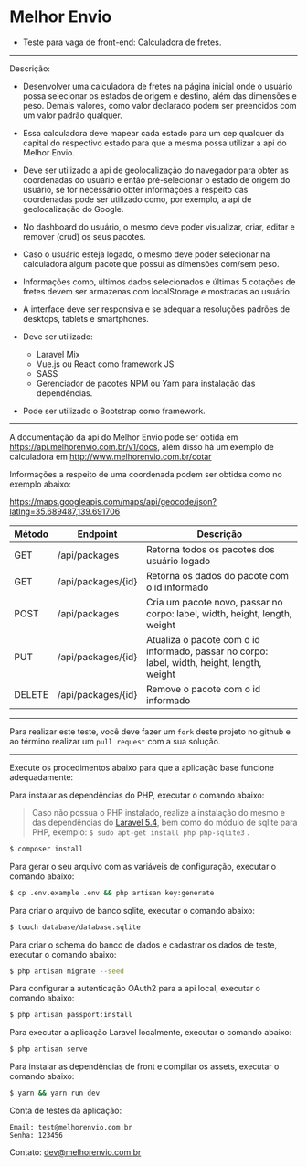 # Melhor Envio

* Teste para vaga de front-end: Calculadora de fretes.

---

Descrição:

 - Desenvolver uma calculadora de fretes na página inicial onde o usuário possa selecionar os estados de origem e destino, além das dimensões e peso. Demais valores, como valor declarado podem ser preencidos com um valor padrão qualquer.
 - Essa calculadora deve mapear cada estado para um cep qualquer da capital do respectivo estado para que a mesma possa utilizar a api do Melhor Envio.
 - Deve ser utilizado a api de geolocalização do navegador para obter as coordenadas do usuário e então pré-selecionar o estado de origem do usuário, se for necessário obter informações a respeito das coordenadas pode ser utilizado como, por exemplo, a api de geolocalização do Google.
 - No dashboard do usuário, o mesmo deve poder visualizar, criar, editar e remover (crud) os seus pacotes.
 - Caso o usuário esteja logado, o mesmo deve poder selecionar na calculadora algum pacote que possuí as dimensões com/sem peso.
 - Informações como, últimos dados selecionados e últimas 5 cotações de fretes devem ser armazenas com localStorage e mostradas ao usuário.
 - A interface deve ser responsiva e se adequar a resoluções padrões de desktops, tablets e smartphones.

 - Deve ser utilizado:
 
   - Laravel Mix
   - Vue.js ou React como framework JS
   - SASS
   - Gerenciador de pacotes NPM ou Yarn para instalação das dependências.
 
 - Pode ser utilizado o Bootstrap como framework.

---

A documentação da api do Melhor Envio pode ser obtida em https://api.melhorenvio.com.br/v1/docs, além disso há um exemplo de calculadora em http://www.melhorenvio.com.br/cotar

Informações a respeito de uma coordenada podem ser obtidsa como no exemplo abaixo:

https://maps.googleapis.com/maps/api/geocode/json?latlng=35.689487,139.691706


| Método | Endpoint           | Descrição |
|--------|--------------------|-----------|
| GET    | /api/packages      | Retorna todos os pacotes dos usuário logado |
| GET    | /api/packages/{id} | Retorna os dados do pacote com o id informado |
| POST   | /api/packages      | Cria um pacote novo, passar no corpo: label, width, height, length, weight |
| PUT    | /api/packages/{id} | Atualiza o pacote com o id informado, passar no corpo: label, width, height, length, weight |
| DELETE | /api/packages/{id} | Remove o pacote com o id informado |


---

Para realizar este teste, você deve fazer um `fork` deste projeto no github e ao término realizar um `pull request` com a sua solução.

---

Execute os procedimentos abaixo para que a aplicação base funcione adequadamente:

Para instalar as dependências do PHP, executar o comando abaixo:

> Caso não possua o PHP instalado, realize a instalação do mesmo e das dependências do [Laravel 5.4](https://laravel.com/docs/5.4), bem como do módulo de sqlite para PHP, exemplo: `$ sudo apt-get install php php-sqlite3` .

```bash
$ composer install
```

Para gerar o seu arquivo com as variáveis de configuração, executar o comando abaixo:

```bash
$ cp .env.example .env && php artisan key:generate
```

Para criar o arquivo de banco sqlite, executar o comando abaixo:

```bash
$ touch database/database.sqlite
```

Para criar o schema do banco de dados e cadastrar os dados de teste, executar o comando abaixo:

```bash
$ php artisan migrate --seed
```

Para configurar a autenticação OAuth2 para a api local, executar o comando abaixo:

```bash
$ php artisan passport:install
```

Para executar a aplicação Laravel localmente, executar o comando abaixo:

```bash
$ php artisan serve
```

Para instalar as dependências de front e compilar os assets, executar o comando abaixo:

```bash
$ yarn && yarn run dev
```

Conta de testes da aplicação:
```
Email: test@melhorenvio.com.br
Senha: 123456
```

Contato: dev@melhorenvio.com.br
